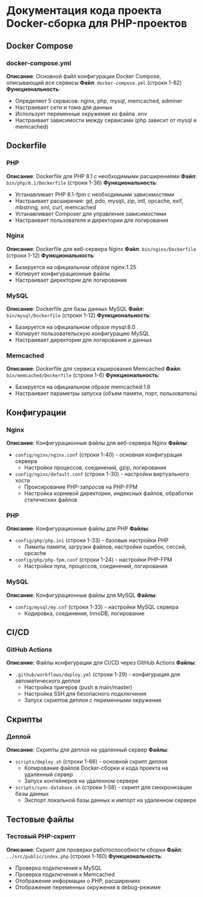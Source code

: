 # Документация кода проекта Docker-сборка для PHP-проектов

## Docker Compose

### docker-compose.yml
**Описание**: Основной файл конфигурации Docker Compose, описывающий все сервисы
**Файл**: `docker-compose.yml` (строки 1-82)
**Функциональность**:
- Определяет 5 сервисов: nginx, php, mysql, memcached, adminer
- Настраивает сети и тома для данных
- Использует переменные окружения из файла .env
- Настраивает зависимости между сервисами (php зависит от mysql и memcached)

## Dockerfile

### PHP
**Описание**: Dockerfile для PHP 8.1 с необходимыми расширениями
**Файл**: `bin/php/8.1/Dockerfile` (строки 1-36)
**Функциональность**:
- Устанавливает PHP 8.1-fpm с необходимыми зависимостями
- Настраивает расширения: gd, pdo, mysqli, zip, intl, opcache, exif, mbstring, xml, curl, memcached
- Устанавливает Composer для управления зависимостями
- Настраивает пользователя и директории для логирования

### Nginx
**Описание**: Dockerfile для веб-сервера Nginx
**Файл**: `bin/nginx/Dockerfile` (строки 1-12)
**Функциональность**:
- Базируется на официальном образе nginx:1.25
- Копирует конфигурационные файлы
- Настраивает директории для логирования

### MySQL
**Описание**: Dockerfile для базы данных MySQL
**Файл**: `bin/mysql/Dockerfile` (строки 1-12)
**Функциональность**:
- Базируется на официальном образе mysql:8.0
- Копирует пользовательскую конфигурацию MySQL
- Настраивает директории для логирования и данных

### Memcached
**Описание**: Dockerfile для сервиса кэширования Memcached
**Файл**: `bin/memcached/Dockerfile` (строки 1-6)
**Функциональность**:
- Базируется на официальном образе memcached:1.6
- Настраивает параметры запуска (объем памяти, порт, пользователь)

## Конфигурации

### Nginx
**Описание**: Конфигурационные файлы для веб-сервера Nginx
**Файлы**:
- `config/nginx/nginx.conf` (строки 1-40) - основная конфигурация сервера
  - Настройки процессов, соединений, gzip, логирования
- `config/nginx/default.conf` (строки 1-30) - настройки виртуального хоста
  - Проксирование PHP-запросов на PHP-FPM
  - Настройка корневой директории, индексных файлов, обработки статических файлов

### PHP
**Описание**: Конфигурационные файлы для PHP
**Файлы**:
- `config/php/php.ini` (строки 1-33) - базовые настройки PHP
  - Лимиты памяти, загрузки файлов, настройки ошибок, сессий, opcache
- `config/php/php-fpm.conf` (строки 1-24) - настройки PHP-FPM
  - Настройки пула, процессов, соединений, логирования

### MySQL
**Описание**: Конфигурационные файлы для MySQL
**Файлы**:
- `config/mysql/my.cnf` (строки 1-33) - настройки MySQL сервера
  - Кодировка, соединения, InnoDB, логирование

## CI/CD

### GitHub Actions
**Описание**: Файлы конфигурации для CI/CD через GitHub Actions
**Файлы**:
- `.github/workflows/deploy.yml` (строки 1-29) - конфигурация для автоматического деплоя
  - Настройка тригеров (push в main/master)
  - Настройка SSH для безопасного подключения
  - Запуск скриптов деплоя с переменными окружения

## Скрипты

### Деплой
**Описание**: Скрипты для деплоя на удаленный сервер
**Файлы**:
- `scripts/deploy.sh` (строки 1-66) - основной скрипт деплоя
  - Копирование файлов Docker-сборки и кода проекта на удаленный сервер
  - Запуск контейнеров на удаленном сервере
- `scripts/sync-database.sh` (строки 1-58) - скрипт для синхронизации базы данных
  - Экспорт локальной базы данных и импорт на удаленном сервере

## Тестовые файлы

### Тестовый PHP-скрипт
**Описание**: Скрипт для проверки работоспособности сборки
**Файл**: `../src/public/index.php` (строки 1-160)
**Функциональность**:
- Проверка подключения к MySQL
- Проверка подключения к Memcached
- Отображение информации о PHP, расширениях
- Отображение переменных окружения в debug-режиме
